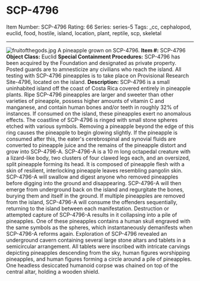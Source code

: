 # SCP-4796
Item Number: SCP-4796
Rating: 66
Series: series-5
Tags: _cc, cephalopod, euclid, food, hostile, island, location, plant, reptile, scp, skeletal

---

![fruitofthegods.jpg](https://scp-wiki.wdfiles.com/local--files/scp-4796/fruitofthegods.jpg)
A pineapple grown on SCP-4796.
**Item #:** SCP-4796
**Object Class:** Euclid
**Special Containment Procedures:** SCP-4796 has been acquired by the Foundation and designated as private property. Posted guards are to amnesticize any civilians who reach the island. All testing with SCP-4796 pineapples is to take place on Provisional Research Site-4796, located on the island.
**Description:** SCP-4796 is a small uninhabited island off the coast of Costa Rica covered entirely in pineapple plants.
Ripe SCP-4796 pineapples are larger and sweeter than other varieties of pineapple, possess higher amounts of vitamin C and manganese, and contain human bones and/or teeth in roughly 32% of instances. If consumed on the island, these pineapples exert no anomalous effects.
The coastline of SCP-4796 is ringed with small stone spheres etched with various symbols. Removing a pineapple beyond the edge of this ring causes the pineapple to begin glowing slightly. If the pineapple is consumed after this, the eater's cerebrospinal and synovial fluids are converted to pineapple juice and the remains of the pineapple distort and grow into SCP-4796-A.
SCP-4796-A is a 10 m long octapedal creature with a lizard-like body, two clusters of four clawed legs each, and an oversized, split pineapple forming its head. It is composed of pineapple flesh with a skin of resilient, interlocking pineapple leaves resembling pangolin skin. SCP-4796-A will swallow and digest anyone who removed pineapples before digging into the ground and disappearing. SCP-4796-A will then emerge from underground back on the island and regurgitate the bones, burying them and itself in the ground. If multiple pineapples are removed from the island, SCP-4796-A will consume the offenders sequentially, returning to the island between each manifestation.
Destruction or attempted capture of SCP-4796-A results in it collapsing into a pile of pineapples. One of these pineapples contains a human skull engraved with the same symbols as the spheres, which instantaneously demanifests when SCP-4796-A reforms again.
Exploration of SCP-4796 revealed an underground cavern containing several large stone altars and tablets in a semicircular arrangement. All tablets were inscribed with intricate carvings depicting pineapples descending from the sky, human figures worshipping pineapples, and human figures forming a circle around a pile of pineapples. One headless desiccated humanoid corpse was chained on top of the central altar, holding a wooden shield.